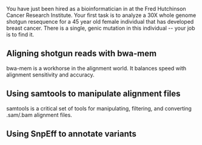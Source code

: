 You have just been hired as a bioinformatician in at the Fred Hutchinson Cancer Research Institute. Your first task is to analyze a 30X whole genome shotgun resequence for a 45 year old female individual that has developed breast cancer. There is a single, genic mutation in this individual -- your job is to find it. 

## Aligning shotgun reads with bwa-mem

bwa-mem is a workhorse in the alignment world. It balances speed with alignment sensitivity and accuracy.

## Using samtools to manipulate alignment files

samtools is a critical set of tools for manipulating, filtering, and converting .sam/.bam alignment files.

## Using SnpEff to annotate variants